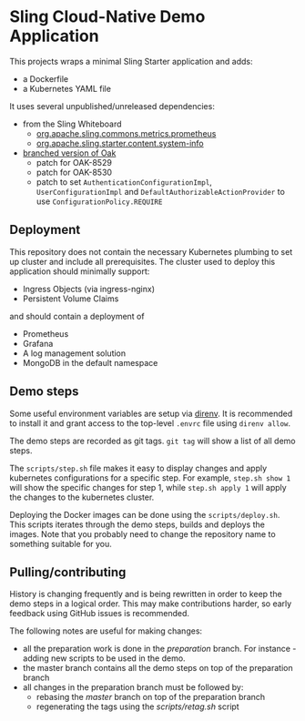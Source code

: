 # Sling Cloud-Native Demo Application

This projects wraps a minimal Sling Starter application and adds:

- a Dockerfile
- a Kubernetes YAML file

It uses several unpublished/unreleased dependencies:

* from the Sling Whiteboard
    * [org.apache.sling.commons.metrics.prometheus](https://github.com/apache/sling-whiteboard/tree/master/metrics-prometheus)
    * [org.apache.sling.starter.content.system-info](https://github.com/apache/sling-whiteboard/tree/master/starter-system-info)
* [branched version of Oak](https://github.com/rombert/jackrabbit-oak/tree/sling-cloud-native-poc) 
    * patch for OAK-8529
    * patch for OAK-8530
    * patch to set `AuthenticationConfigurationImpl`, `UserConfigurationImpl` and `DefaultAuthorizableActionProvider` to use `ConfigurationPolicy.REQUIRE`

## Deployment

This repository does not contain the necessary Kubernetes plumbing to set up cluster and include all prerequisites. The cluster used to deploy this application should minimally support:

* Ingress Objects (via ingress-nginx)
* Persistent Volume Claims

and should contain a deployment of

* Prometheus
* Grafana
* A log management solution
* MongoDB in the default namespace

## Demo steps

Some useful environment variables are setup via [direnv](https://direnv.net/). It is recommended to install it and grant access to the top-level `.envrc` file using `direnv allow`.

The demo steps are recorded as git tags. `git tag` will show a list of all demo steps.

The `scripts/step.sh` file makes it easy to display changes and apply kubernetes configurations for a specific step. For example, `step.sh show 1` will show the specific changes for step 1, while `step.sh apply 1` will apply the changes to the kubernetes cluster.

Deploying the Docker images can be done using the `scripts/deploy.sh`. This scripts iterates through the demo steps, builds and deploys the images. Note that you probably need to change the repository name to something suitable for you.

## Pulling/contributing

History is changing frequently and is being rewritten in order to keep the demo steps in a logical order. This may make contributions harder, so early feedback using GitHub issues is recommended.

The following notes are useful for making changes:

- all the preparation work is done in the _preparation_ branch. For instance - adding new scripts to be used in the demo.
- the master branch contains all the demo steps on top of the preparation branch
- all changes in the preparation branch must be followed by:
    - rebasing the _master_ branch on top of the preparation branch
    - regenerating the tags using the _scripts/retag.sh_ script
